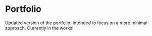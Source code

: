 # Portfolio

Updated version of the portfolio, intended to focus on a more minimal approach. Currently in the works!
